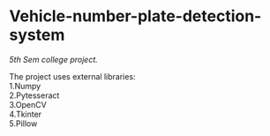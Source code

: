 # Vehicle-number-plate-detection-system
*5th Sem college project.*

The project uses external libraries:<br/>
1.Numpy<br/>
2.Pytesseract<br/>
3.OpenCV<br/>
4.Tkinter<br/>
5.Pillow 

